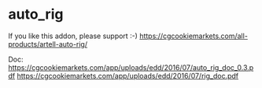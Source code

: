 # auto_rig

If you like this addon, please support :-)
https://cgcookiemarkets.com/all-products/artell-auto-rig/

Doc:
https://cgcookiemarkets.com/app/uploads/edd/2016/07/auto_rig_doc_0.3.pdf
https://cgcookiemarkets.com/app/uploads/edd/2016/07/rig_doc.pdf
